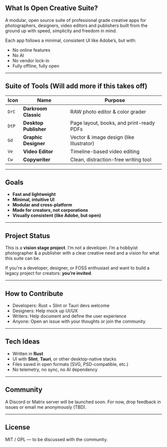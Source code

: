 ## What Is Open Creative Suite?

A modular, open source suite of professional grade creative apps for photographers, designers, video editors and publishers built from the ground up with speed, simplicity and freedom in mind.

Each app follows a minimal, consistent UI like Adobe’s, but with:

* No online features
* No AI
* No vendor lock-in
* Fully offline, fully open

---

## Suite of Tools (Will add more if this takes off)

| Icon         | Name                  | Purpose                                     |
| ------------ | --------------------- | ------------------------------------------- |
| `DrC`     | **Darkroom Classic**  | RAW photo editor & color grader             |
| `DtP`     | **Desktop Publisher** | Page layout, books, and print-ready PDFs    |
| `Gd`      | **Graphic Designer**  | Vector & image design (like Illustrator)    |
| `Ve`      | **Video Editor**      | Timeline-based video editing                |
| `Cw`      | **Copywriter**       | Clean, distraction-free writing tool        |

---

## Goals

*  **Fast and lightweight**
*  **Minimal, intuitive UI**
*  **Modular and cross-platform**
*  **Made for creators, not corporations**
*  **Visually consistent (like Adobe, but open)**

---

##  Project Status

This is a **vision stage project**. I’m not a developer.
I’m a hobbyist photographer & a publisher with a clear creative need and a vision for what this suite can be.

If you're a developer, designer, or FOSS enthusiast and want to build a legacy project for creators: **you’re invited**.

---

## How to Contribute

* Developers: Rust + Slint or Tauri devs welcome
* Designers: Help mock up UI/UX
* Writers: Help document and define the user experience
* Anyone: Open an issue with your thoughts or join the community

---

## Tech Ideas

* Written in **Rust**
* UI with **Slint**, **Tauri**, or other desktop-native stacks
* Files saved in open formats (SVG, PSD-compatible, etc.)
* No telemetry, no sync, no AI dependency

---

## Community

A Discord or Matrix server will be launched soon.
For now, drop feedback in issues or email me anonymously (TBD).

---

## License

MIT / GPL — to be discussed with the community.
